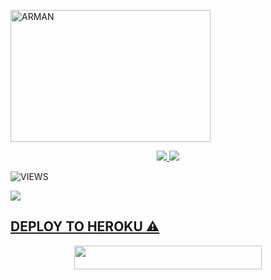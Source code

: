 <a href="https://instagram.com/arman_nasution123"><img src="https://telegra.ph/file/d20bb2262007db585bc3d.jpg" width="320" height="211" alt="  ARMAN" /></a>

<p align="center">
  <a href="https://github.com/ramadhani892/RAM-UBOT/fork">
    <img src="https://img.shields.io/github/forks/ARMAN0012/ARMAN?label=Fork&style=social">
    
  </a>
  <a href="https://github.com/ramadhani892/RAM-UBOT">
    <img src="https://img.shields.io/github/stars/ARMAN0012/ARMAN?style=social">
  </a>
</p>  

![VIEWS](https://komarev.com/ghpvc/?username=PkkPoll)

<a href="https://t.me/ramubotspam"><img src="https://img.shields.io/badge/KODE%20PENILAIAN-A+-blue.svg?style=for-the-badge&logo=Factor.">

## DEPLOY TO HEROKU ⚠️
<p align="center"><a href="https://heroku.com/deploy?template=https://github.com/ARMAN0012/TRUST"> <img src="https://img.shields.io/badge/Deploy%20To%20Heroku-indigo?style=flat&logo=heroku" width="300" height="38.60" /></a></p>
